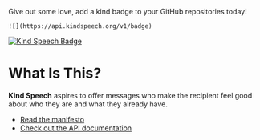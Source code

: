 Give out some love, add a kind badge to your GitHub repositories today!

```
![](https://api.kindspeech.org/v1/badge)
```

[![Kind Speech Badge](https://api.kindspeech.org/v1/badge)](https://kindspeech.org)

# What Is This?

**Kind Speech** aspires to offer messages who make the recipient feel good about who they are and what they already have.

- [Read the manifesto](https://kindspeech.org)
- [Check out the API documentation](https://api.kindspeech.org)
